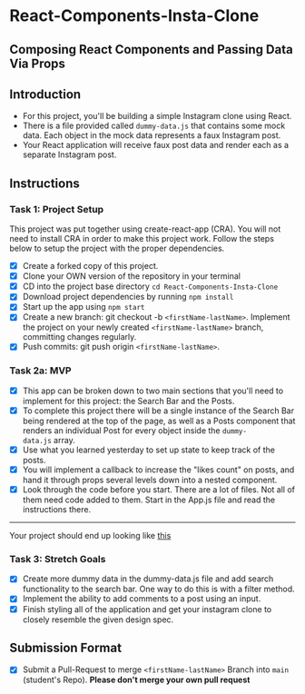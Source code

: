 # React-Components-Insta-Clone

## Composing React Components and Passing Data Via Props

## Introduction

- For this project, you'll be building a simple Instagram clone using React.
- There is a file provided called `dummy-data.js` that contains some mock data. Each object in the mock data represents a faux Instagram post.
- Your React application will receive faux post data and render each as a separate Instagram post.

## Instructions

### Task 1: Project Setup

This project was put together using create-react-app (CRA). You will not need to install CRA in order to make this project work. Follow the steps below to setup the project with the proper dependencies.

- [x]  Create a forked copy of this project.
- [x]  Clone your OWN version of the repository in your terminal
- [x]  CD into the project base directory `cd React-Components-Insta-Clone`
- [x]  Download project dependencies by running `npm install`
- [x]  Start up the app using `npm start`
- [x]  Create a new branch: git checkout -b `<firstName-lastName>`. Implement the project on your newly created `<firstName-lastName>` branch, committing changes regularly.
- [x]  Push commits: git push origin `<firstName-lastName>`.

### Task 2a: MVP

- [x]  This app can be broken down to two main sections that you'll need to implement for this project: the Search Bar and the Posts.
- [x]  To complete this project there will be a single instance of the Search Bar being rendered at the top of the page, as well as a Posts component that renders an individual Post for every object inside the `dummy-data.js` array.
- [x]  Use what you learned yesterday to set up state to keep track of the posts.
- [x]  You will implement a callback to increase the "likes count" on posts, and hand it through props several levels down into a nested component.
- [x]  Look through the code before you start. There are a lot of files. Not all of them need code added to them. Start in the App.js file and read the instructions there.

---

Your project should end up looking like [this](https://tk-assets.lambdaschool.com/228297b1-2407-4e39-9704-3926767e4ac7_insta-clone.png)

### Task 3: Stretch Goals

- [x]  Create more dummy data in the dummy-data.js file and add search functionality to the search bar. One way to do this is with a filter method.
- [x]  Implement the ability to add comments to a post using an input.
- [x]  Finish styling all of the application and get your instagram clone to closely resemble the given design spec.

## Submission Format

- [x] Submit a Pull-Request to merge `<firstName-lastName>` Branch into `main` (student's Repo). **Please don't merge your own pull request**
